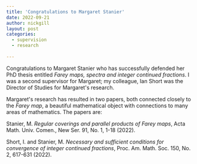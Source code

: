 ```yaml
---
title: 'Congratulations to Margaret Stanier'
date: 2022-09-21
author: nickgill
layout: post
categories:
  - supervision
  - research
  
---
```


<script type="text/x-mathjax-config">
    MathJax.Hub.Config({
      tex2jax: {
        skipTags: ['script', 'noscript', 'style', 'textarea', 'pre'],
        inlineMath: [['$','$']]
      }
    });
  </script>
  <script src="https://cdn.mathjax.org/mathjax/latest/MathJax.js?config=TeX-AMS-MML_HTMLorMML" type="text/javascript"></script>

Congratulations to Margaret Stanier who has successfully defended her PhD thesis entitled *Farey maps, spectra and integer continued fractions*. I was a second supervisor for Margaret; my colleague, Ian Short was the Director of Studies for Margaret's research.

Margaret's research has resulted in two papers, both connected closely to the *Farey map*, a beautiful mathematical object with connections to many areas of mathematics. The papers are:

Stanier, M. *Regular coverings and parallel products of Farey maps*, Acta Math. Univ. Comen., New Ser. 91, No. 1, 1-18 (2022).

Short, I. and Stanier, M. *Necessary and sufficient conditions for convergence of integer continued fractions*, Proc. Am. Math. Soc. 150, No. 2, 617-631 (2022).
